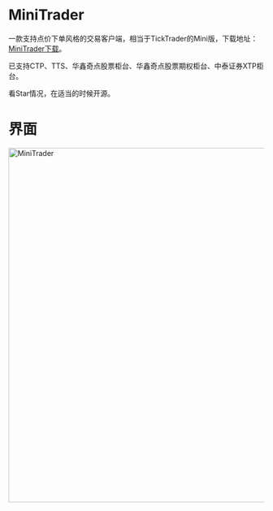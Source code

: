 # MiniTrader
一款支持点价下单风格的交易客户端，相当于TickTrader的Mini版，下载地址：[MiniTrader下载](http://www.openctp.cn/download.html)。

已支持CTP、TTS、华鑫奇点股票柜台、华鑫奇点股票期权柜台、中泰证券XTP柜台。

看Star情况，在适当的时候开源。

# 界面
<img width="698" alt="MiniTrader" src="https://github.com/openctp/MiniTrader/assets/83346523/ea63ceda-6923-49ee-9e55-22193c5a5247">
